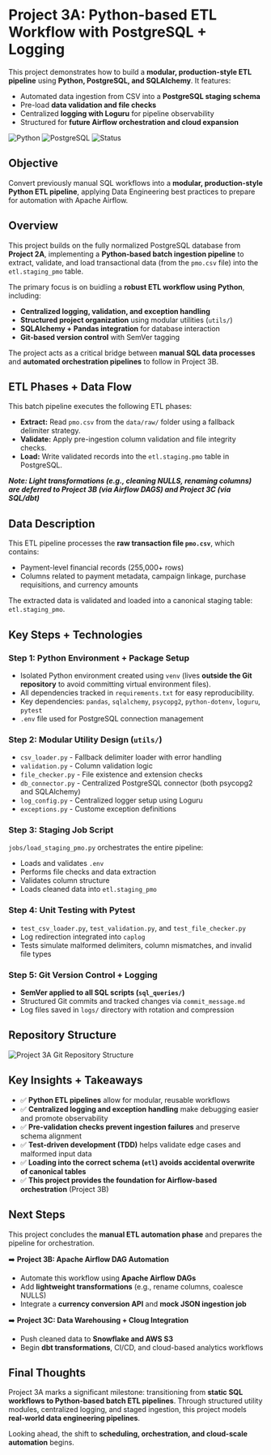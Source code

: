 # Project 3A: Python-based ETL Workflow with PostgreSQL + Logging
This project demonstrates how to build a **modular, production-style ETL pipeline** using **Python, PostgreSQL, and SQLAlchemy**. It features:
- Automated data ingestion from CSV into a **PostgreSQL staging schema**
- Pre-load **data validation and file checks**
- Centralized **logging with Loguru** for pipeline observability
- Structured for **future Airflow orchestration and cloud expansion**

![Python](https://img.shields.io/badge/Python-3.11-blue)
![PostgreSQL](https://img.shields.io/badge/PostgreSQL-15.x-blue)
![Status](https://img.shields.io/badge/Project-Complete-brightgreen)

## Objective

Convert previously manual SQL workflows into a **modular, production-style Python ETL pipeline**, applying
Data Engineering best practices to prepare for automation with Apache Airflow.


## Overview

This project builds on the fully normalized PostgreSQL database from **Project 2A**, implementing a **Python-based batch ingestion pipeline** to extract, validate, and load transactional data (from the `pmo.csv` file) into the `etl.staging_pmo` table.

The primary focus is on buidling a **robust ETL workflow using Python**, including:
- **Centralized logging, validation, and exception handling**
- **Structured project organization** using modular utilities (`utils/`)
- **SQLAlchemy + Pandas integration** for database interaction
- **Git-based version control** with SemVer tagging

The project acts as a critical bridge between **manual SQL data processes** and **automated orchestration pipelines**
to follow in Project 3B.


## ETL Phases + Data Flow

This batch pipeline executes the following ETL phases:
- **Extract:** Read `pmo.csv` from the `data/raw/` folder using a fallback delimiter strategy.
- **Validate:** Apply pre-ingestion column validation and file integrity checks.
- **Load:** Write validated records into the `etl.staging.pmo` table in PostgreSQL.

***Note: Light transformations (e.g., cleaning NULLS, renaming columns) are deferred to Project 3B (via Airflow DAGS) and Project 3C (via SQL/dbt)***

## Data Description

This ETL pipeline processes the **raw transaction file `pmo.csv`**, which contains:
- Payment-level financial records (255,000+ rows)
- Columns related to payment metadata, campaign linkage, purchase requisitions, and currency amounts

The extracted data is validated and loaded into a canonical staging table: `etl.staging_pmo`.

## Key Steps + Technologies

### Step 1: Python Environment + Package Setup
- Isolated Python environment created using `venv` (lives **outside the Git repository** to avoid committing virtual environment files).
- All dependencies tracked in `requirements.txt` for easy reproducibility.
- Key dependencies: `pandas`, `sqlalchemy`, `psycopg2`, `python-dotenv`, `loguru`, `pytest`
- `.env` file used for PostgreSQL connection management

### Step 2: Modular Utility Design (`utils/`)
- `csv_loader.py` - Fallback delimiter loader with error handling
- `validation.py` - Column validation logic
- `file_checker.py` - File existence and extension checks
- `db_connector.py` - Centralized PostgreSQL connector (both psycopg2 and SQLAlchemy)
- `log_config.py` - Centralized logger setup using Loguru
- `exceptions.py` - Custome exception definitions

### Step 3: Staging Job Script
`jobs/load_staging_pmo.py` orchestrates the entire pipeline:
- Loads and validates `.env`
- Performs file checks and data extraction
- Validates column structure
- Loads cleaned data into `etl.staging_pmo`

### Step 4: Unit Testing with Pytest
- `test_csv_loader.py`, `test_validation.py`, and `test_file_checker.py`
- Log redirection integrated into `caplog`
- Tests simulate malformed delimiters, column mismatches, and invalid file types

### Step 5: Git Version Control + Logging
- **SemVer applied to all SQL scripts (`sql_queries/`)**
- Structured Git commits and tracked changes via `commit_message.md`
- Log files saved in `logs/` directory with rotation and compression

## Repository Structure
![Project 3A Git Repository Structure](diagrams/project3a_repo_structure.png)

## Key Insights + Takeaways

- ✅ **Python ETL pipelines** allow for modular, reusable workflows
- ✅ **Centralized logging and exception handling** make debugging easier and promote observability
- ✅ **Pre-validation checks prevent ingestion failures** and preserve schema alignment
- ✅ **Test-driven development (TDD)** helps validate edge cases and malformed input data
- ✅ **Loading into the correct schema (`etl`) avoids accidental overwrite of canonical tables**
- ✅ **This project provides the foundation for Airflow-based orchestration** (Project 3B)

## Next Steps
This project concludes the **manual ETL automation phase** and prepares the pipeline for orchestration.

➡️ **Project 3B: Apache Airflow DAG Automation**
- Automate this workflow using **Apache Airflow DAGs**
- Add **lightweight transformations** (e.g., rename columns, coalesce NULLS)
- Integrate a **currency conversion API** and **mock JSON ingestion job**

➡️ **Project 3C: Data Warehousing + Cloug Integration**
- Push cleaned data to **Snowflake and AWS S3**
- Begin **dbt transformations**, CI/CD, and cloud-based analytics workflows

## Final Thoughts
Project 3A marks a significant milestone: transitioning from **static SQL workflows to Python-based batch ETL pipelines**.
Through structured utility modules, centralized logging, and staged ingestion, this project models **real-world data engineering pipelines**.

Looking ahead, the shift to **scheduling, orchestration, and cloud-scale automation** begins.
